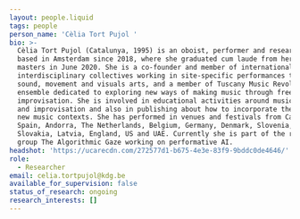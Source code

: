 ```yaml
---
layout: people.liquid
tags: people
person_name: 'Cèlia Tort Pujol '
bio: >-
  Cèlia Tort Pujol (Catalunya, 1995) is an oboist, performer and researcher
  based in Amsterdam since 2018, where she graduated cum laude from her music
  masters in June 2020. She is a co-founder and member of international and
  interdisciplinary collectives working in site-specific performances through
  sound, movement and visuals arts, and a member of Tuscany Music Revolution, an
  ensemble dedicated to exploring new ways of making music through free
  improvisation. She is involved in educational activities around music creation
  and improvisation and also in publishing about how to incorporate the oboe in
  new music contexts. She has performed in venues and festivals from Catalunya,
  Spain, Andorra, The Netherlands, Belgium, Germany, Denmark, Slovenia,
  Slovakia, Latvia, England, US and UAE. Currently she is part of the research
  group The Algorithmic Gaze working on performative AI.
headshot: 'https://ucarecdn.com/272577d1-b675-4e3e-83f9-9bddc0de4646/'
role:
  - Researcher
email: celia.tortpujol@kdg.be
available_for_supervision: false
status_of_research: ongoing
research_interests: []
---
```


